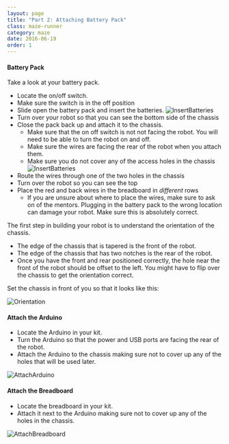 ```yaml
---
layout: page
title: "Part 2: Attaching Battery Pack"
class: maze-runner
category: maze
date: 2016-06-19
order: 1
---
```


#### Battery Pack

Take a look at your battery pack.
* Locate the on/off switch.
* Make sure the switch is in the off position
* Slide open the battery pack and insert the batteries.
    ![InsertBatteries]({{site.baseurl}}/assets/mazerunner/baterrypack_batteries.jpg)
* Turn over your robot so that you can see the bottom side of the chassis
* Close the pack back up and attach it to the chassis. 
    * Make sure that the on off switch is not not facing the robot. You will need to be able to turn the robot on and off.
    * Make sure the wires are facing the rear of the robot when you attach them.
    * Make sure you do not cover any of the access holes in the chassis
    ![InsertBatteries]({{site.baseurl}}/assets/mazerunner/baterrypack_batteries.jpg)
* Route the wires through one of the two holes in the chassis
* Turn over the robot so you can see the top
* Place the red and back wires in the breadboard in *different* rows
    * If you are unsure about where to place the wires, make sure to ask on of the mentors. Plugging in the battery pack to the wrong location can damage your robot. Make sure this is absolutely correct.

The first step in building your robot is to understand the orientation of the chassis.

* The edge of the chassis that is tapered is the front of the robot.
* The edge of the chassis that has two notches is the rear of the robot.
* Once you have the front and rear positioned correctly, the hole near the front of the robot should be offset to the left. You might have to flip over the chassis to get the orientation correct.

Set the chassis in front of you so that it looks like this:

![Orientation]({{site.baseurl}}/assets/mazerunner/orientation.jpg)

#### Attach the Arduino

* Locate the Arduino in your kit.
* Turn the Arduino so that the power and USB ports are facing the rear of the robot.
* Attach the Arduino to the chassis making sure not to cover up any of the holes that will be used later.

![AttachArduino]({{site.baseurl}}/assets/mazerunner/attach_arduino.jpg)

#### Attach the Breadboard

* Locate the breadboard in your kit.
* Attach it next to the Arduino making sure not to cover up any of the holes in the chassis.

![AttachBreadboard]({{site.baseurl}}/assets/mazerunner/attach_breadboard.jpg)
    
